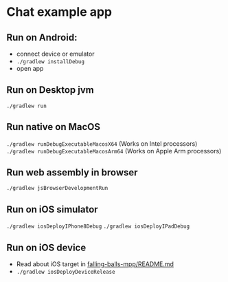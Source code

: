 # Chat example app

## Run on Android:
- connect device or emulator
- `./gradlew installDebug`
- open app

## Run on Desktop jvm
  `./gradlew run`

## Run native on MacOS
  `./gradlew runDebugExecutableMacosX64` (Works on Intel processors)
  `./gradlew runDebugExecutableMacosArm64` (Works on Apple Arm processors)

## Run web assembly in browser
  `./gradlew jsBrowserDevelopmentRun`

## Run on iOS simulator
  `./gradlew iosDeployIPhone8Debug`
  `./gradlew iosDeployIPadDebug`

## Run on iOS device
- Read about iOS target in [falling-balls-mpp/README.md](../falling-balls-mpp/README.md)
- `./gradlew iosDeployDeviceRelease`
